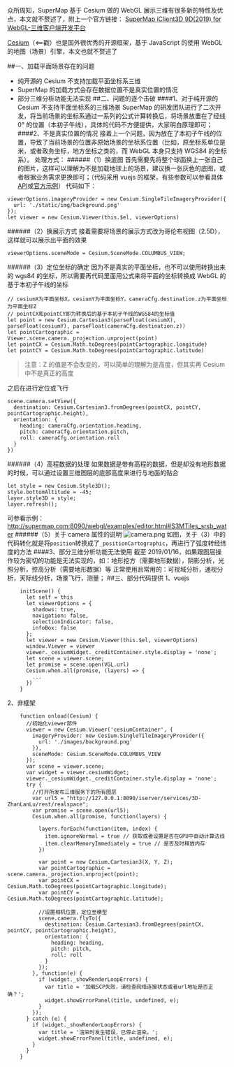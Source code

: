 众所周知，SuperMap 基于 Cesium 做的 WebGL 展示三维有很多新的特性及优点，本文就不赘述了，附上一个官方链接：
[SuperMap iClient3D 9D(2019) for WebGL-三维客户端开发平台](https://www.supermap.com/cn/xhtml/SuperMap-iClient3D-for-WebGL-9D.html)

[Cesium](https://cesiumjs.org/)（<==戳）也是国外很优秀的开源框架，基于 JavaScript 的使用 WebGL 的地图（场景）引擎，本文也就不赘述了

##一、加载平面场景存在的问题

- 纯开源的 Cesium 不支持加载平面坐标系三维
- SuperMap 的加载方式会存在数据位置不是真实位置的情况
- 部分三维分析功能无法实现 ##二、问题的逐个击破
  ####1、对于纯开源的 Cesium 不支持平面坐标系的三维场景
  SuperMap 的研发团队进行了二次开发，将当前场景的坐标系通过一系列的公式计算转换后，将场景放置在了经线 0° 的位置（本初子午线），具体的代码不方便提供，大家明白原理即可；
  ####2、不是真实位置的情况
  接着上一个问题，因为放在了本初子午线的位置，导致了当前场景的位置非原始场景的坐标系位置（比如，原坐标系单位是米，或者政务坐标，地方坐标之类的，而 WebGL 本身只支持 WGS84 的坐标系）。
  处理方式： ######（1）换底图
  首先需要先将整个球面换上一张自己的图片，这样可以理解为不是加载地球上的场景，建议换一张灰色的底图，或者根据业务需求更换即可；（代码采用 vuejs 的框架，有些参数可以参看具体[API](http://supermap.com:8090/webgl/Build/Documentation/index.html)或[官方示例](http://supermap.com:8090/webgl/examples/examples.html#layer)）
  代码如下：

```
viewerOptions.imageryProvider = new Cesium.SingleTileImageryProvider({
  url: './static/img/background.png'
});
let viewer = new Cesium.Viewer(this.$el, viewerOptions)
```

######（2）换展示方式
接着需要将场景的展示方式改为哥伦布视图（2.5D），这样就可以展示出平面的效果

```
viewerOptions.sceneMode = Cesium.SceneMode.COLUMBUS_VIEW;
```

######（3）定位坐标的确定
因为不是真实的平面坐标，也不可以使用转换出来的 wgs84 的坐标，所以需要再代码里面用公式来将平面的坐标转换成 WebGL 的基于本初子午线的坐标

```
// cesiumX为平面坐标X，cesiumY为平面坐标Y，cameraCfg.destination.z为平面坐标为平面坐标Z
// pointCX和pointCY即为转换后的基于本初子午线的WGS84的坐标值
let point = new Cesium.Cartesian3(parseFloat(cesiumX), parseFloat(cesiumY), parseFloat(cameraCfg.destination.z))
let pointCartographic = Viewer.scene.camera._projection.unproject(point)
let pointCX = Cesium.Math.toDegrees(pointCartographic.longitude)
let pointCY = Cesium.Math.toDegrees(pointCartographic.latitude)
```

> 注意：Z 的值是不会改变的，可以简单的理解为是高度，但其实再 Cesium 中不是真正的高度

之后在进行定位或飞行

```
scene.camera.setView({
  destination: Cesium.Cartesian3.fromDegrees(pointCX, pointCY, pointCartographic.height),
  orientation: {
    heading: cameraCfg.orientation.heading,
    pitch: cameraCfg.orientation.pitch,
    roll: cameraCfg.orientation.roll
  }
})
```

######（4）高程数据的处理
如果数据是带有高程的数据，但是却没有地形数据的时候，可以通过设置三维图层的底部高度来进行与地面的贴合

```
let style = new Cesium.Style3D();
style.bottomAltitude = -45;
layer.style3D = style;
layer.refresh();
```

可参看示例：http://supermap.com:8090/webgl/examples/editor.html#S3MTiles_srsb_water ######（5）关于 camera 属性的说明
![camera.png](https://upload-images.jianshu.io/upload_images/12877063-1651ad8eb3ccd297.png?imageMogr2/auto-orient/strip%7CimageView2/2/w/1240)
如图，关于（3）中的代码转化就是将`position`转换成了`_positionCartographic`，再进行了弧度转经纬度的方法
####3、部分三维分析功能无法使用
截至 2019/01/16，如果跟图层操作较为密切的功能是无法实现的，如：地形挖方（需要地形数据），阴影分析，光照分析，控高分析（需要地形数据）等
正常使用且常用的：可视域分析，通视分析，天际线分析，场景飞行，测量； ##三、部分代码提供
1、vuejs

```
    initScene() {
      let self = this
      let viewerOptions = {
        shadows: true,
        navigation: false,
        selectionIndicator: false,
        infoBox: false
      };
      let viewer = new Cesium.Viewer(this.$el, viewerOptions)
      window.Viewer = viewer
      viewer._cesiumWidget._creditContainer.style.display = 'none';
      let scene = viewer.scene;
      let promise = scene.open(VGL.url)
      Cesium.when.all(promise, (layers) => {
        ...
      })
    }
```

2、非框架

```
    function onload(Cesium) {
      //初始化viewer部件
      viewer = new Cesium.Viewer('cesiumContainer', {
        imageryProvider: new Cesium.SingleTileImageryProvider({
          url: './images/background.png'
        }),
        sceneMode: Cesium.SceneMode.COLUMBUS_VIEW
      });
      var scene = viewer.scene;
      var widget = viewer.cesiumWidget;
      viewer._cesiumWidget._creditContainer.style.display = 'none';
      try {
        //打开所发布三维服务下的所有图层
        var url5 = "http://127.0.0.1:8090/iserver/services/3D-ZhanLanLu/rest/realspace";
        var promise = scene.open(url5);
        Cesium.when.all(promise, function(layers) {

          layers.forEach(function(item, index) {
            item.ignoreNormal = true // 获取或者设置是否在GPU中自动计算法线
            item.clearMemoryImmediately = true // 是否及时释放内存
          })

          var point = new Cesium.Cartesian3(X, Y, Z);
          var pointCartographic = scene.camera._projection.unproject(point);
          var pointCX = Cesium.Math.toDegrees(pointCartographic.longitude);
          var pointCY = Cesium.Math.toDegrees(pointCartographic.latitude);

          //设置相机位置，定位至模型
          scene.camera.flyTo({
            destination: Cesium.Cartesian3.fromDegrees(pointCX, pointCY, pointCartographic.height),
            orientation: {
              heading: heading,
              pitch: pitch,
              roll: roll
            }
          });
        }, function(e) {
          if (widget._showRenderLoopErrors) {
            var title = '加载SCP失败，请检查网络连接状态或者url地址是否正确？';
            widget.showErrorPanel(title, undefined, e);
          }
        });
      } catch (e) {
        if (widget._showRenderLoopErrors) {
          var title = '渲染时发生错误，已停止渲染。';
          widget.showErrorPanel(title, undefined, e);
        }
      }
    }
```
